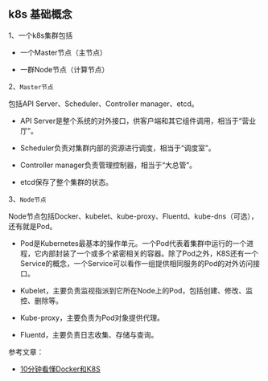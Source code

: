 ## k8s 基础概念

1、一个k8s集群包括

- 一个Master节点（主节点）

- 一群Node节点（计算节点）

2、`Master节点`

包括API Server、Scheduler、Controller manager、etcd。

- API Server是整个系统的对外接口，供客户端和其它组件调用，相当于“营业厅”。

- Scheduler负责对集群内部的资源进行调度，相当于“调度室”。

- Controller manager负责管理控制器，相当于“大总管”。

- etcd保存了整个集群的状态。

3、`Node节点`

Node节点包括Docker、kubelet、kube-proxy、Fluentd、kube-dns（可选），还有就是Pod。

- Pod是Kubernetes最基本的操作单元。一个Pod代表着集群中运行的一个进程，它内部封装了一个或多个紧密相关的容器。除了Pod之外，K8S还有一个Service的概念，一个Service可以看作一组提供相同服务的Pod的对外访问接口。

- Kubelet，主要负责监视指派到它所在Node上的Pod，包括创建、修改、监控、删除等。

- Kube-proxy，主要负责为Pod对象提供代理。

- Fluentd，主要负责日志收集、存储与查询。

参考文章：

- [10分钟看懂Docker和K8S](https://my.oschina.net/jamesview/blog/2994112)